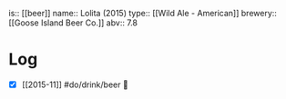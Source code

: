 is:: [[beer]]
name:: Lolita (2015)
type:: [[Wild Ale - American]]
brewery:: [[Goose Island Beer Co.]]
abv:: 7.8

# Log
- [x] [[2015-11]] #do/drink/beer 🤞
